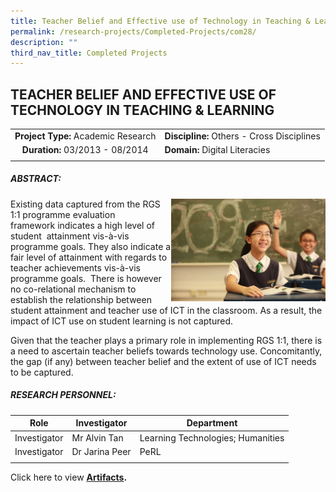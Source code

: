 ```yaml
---
title: Teacher Belief and Effective use of Technology in Teaching & Learning
permalink: /research-projects/Completed-Projects/com28/
description: ""
third_nav_title: Completed Projects
---
```

## TEACHER BELIEF AND EFFECTIVE USE OF TECHNOLOGY IN TEACHING & LEARNING

|   |   |
|:-:|---|
|**Project Type:** Academic Research   | **Discipline:** Others - Cross Disciplines  |
| **Duration:** 03/2013 - 08/2014  | **Domain:** Digital Literacies  |
|   |   |

##### ABSTRACT:

<img src="/images/value of class paerticipation.jpg" style="width:49%" align=right>
Existing data captured from the RGS 1:1 programme evaluation framework indicates a high level of student  attainment vis-à-vis programme goals. They also indicate a fair level of attainment with regards to teacher achievements vis-à-vis programme goals.   There is however no co-relational mechanism to establish the relationship between student attainment and teacher use of ICT in the classroom. As a result, the impact of ICT use on student learning is not captured. 

Given that the teacher plays a primary role in implementing RGS 1:1, there is a need to ascertain teacher beliefs towards technology use. Concomitantly, the gap (if any) between teacher belief and the extent of use of ICT needs to be captured.

##### RESEARCH PERSONNEL:

| Role  | Investigator  | Department  |
|:-:|---|---|
|Investigator   |  Mr Alvin Tan | Learning Technologies; Humanities |
| Investigator  | Dr Jarina Peer  | PeRL  |
|   |   |   |

Click here to view **[Artifacts](https://inet.rgs.edu.sg/staff/PeRL/RC/Web/Shared%20Documents/Forms/AllItems.aspx?RootFolder=%2Fstaff%2FPeRL%2FRC%2FWeb%2FShared%20Documents%2FAcademic%20Research%2F2014%5FAlvinTanJarinaPeer%5FTeacherBeliefandEffectiveUseTechnology&FolderCTID=0x01200031712F504D8D504CA3B282CB29566D72&View=%7B47BC0F48%2D6ED4%2D454D%2D932E%2D260891C384CC%7D).**